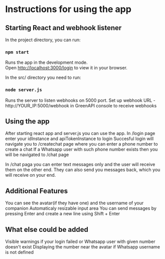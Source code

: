 # Instructions for using the app

## Starting React and webhook listener

In the project directory, you can run:

### `npm start`

Runs the app in the development mode.\
Open [http://localhost:3000/login](http://localhost:3000/login) to view it in your browser.

In the src/ directory you need to run:

### `node server.js`

Runs the server to listen webhooks on 5000 port.
Set up webhook URL - http://YOUR_IP:5000/webhook in GreenAPI console to receive webhooks

## Using the app

After starting react app and server.js you can use the app.
In /login page enter your idInstance and apiTokenInstance to login
Succesful login will navigate you to /createchat page where you can enter a phone number to create a chat
If a Whatsapp user with such phone number exists then you will be navigated to /chat page

In /chat paga you can enter text messages only and the user will receive them on the other end.
They can also send you messages back, which you will receive on your end.

## Additional Features

You can see the avatar(if they have one) and the username of your companion
Automaticaly resizable input area
You can send messages by pressing Enter and create a new line using Shift + Enter

## What else could be added

Visible warnings if your login failed or Whatsapp user with given number doesn't exist
Displaying the number near the avatar if Whatsapp username is not defined
